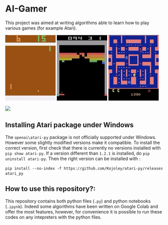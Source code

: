# AI-Gamer

This project was aimed at writing algorithms able to learn how to play various games (for example Atari).

![](pong.gif)
![](breakout.gif)
![](pacman.gif)

[![](https://imgur.com/biAiR9L.png)](https://www.youtube.com/watch?v=eeM2Rdbufco)
## Installing Atari package under Windows
The ```openai\atari-py``` package is not officially supported under Windows. However some slightly modified versions make it compatible. To install the correct version, first check that there is currently no versions installed with ```pip show atari-py```. If a version different than ```1.2.1``` is installed, do ```pip uninstall atari-py```. Then the right version can be installed with : 
```
pip install --no-index -f https://github.com/Kojoley/atari-py/releases atari_py
```

## How to use this repository?:
This repository contains both python files (```.py```) and python notebooks (```.ipynb```). Indeed some algorithms have been written on Google Colab and offer the most features, however, for convenience it is possible to run these codes on any intepreters with the python files.
